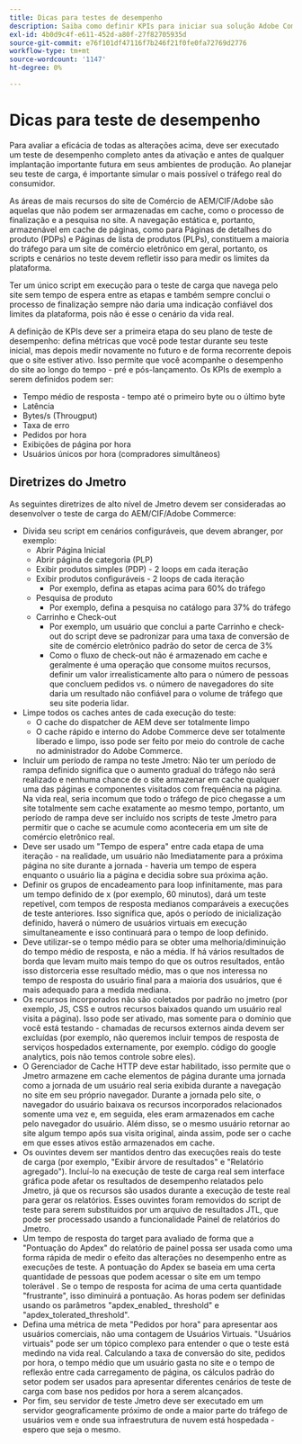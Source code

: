 ```yaml
---
title: Dicas para testes de desempenho
description: Saiba como definir KPIs para iniciar sua solução Adobe Commerce e Adobe Experience Manager.
exl-id: 4b0d9c4f-e611-452d-a80f-27f82705935d
source-git-commit: e76f101df47116f7b246f21f0fe0fa72769d2776
workflow-type: tm+mt
source-wordcount: '1147'
ht-degree: 0%

---
```


# Dicas para teste de desempenho

Para avaliar a eficácia de todas as alterações acima, deve ser executado um teste de desempenho completo antes da ativação e antes de qualquer implantação importante futura em seus ambientes de produção. Ao planejar seu teste de carga, é importante simular o mais possível o tráfego real do consumidor.

As áreas de mais recursos do site de Comércio de AEM/CIF/Adobe são aquelas que não podem ser armazenadas em cache, como o processo de finalização e a pesquisa no site. A navegação estática e, portanto, armazenável em cache de páginas, como para Páginas de detalhes do produto (PDPs) e Páginas de lista de produtos (PLPs), constituem a maioria do tráfego para um site de comércio eletrônico em geral, portanto, os scripts e cenários no teste devem refletir isso para medir os limites da plataforma.

Ter um único script em execução para o teste de carga que navega pelo site sem tempo de espera entre as etapas e também sempre conclui o processo de finalização sempre não daria uma indicação confiável dos limites da plataforma, pois não é esse o cenário da vida real.

A definição de KPIs deve ser a primeira etapa do seu plano de teste de desempenho: defina métricas que você pode testar durante seu teste inicial, mas depois medir novamente no futuro e de forma recorrente depois que o site estiver ativo. Isso permite que você acompanhe o desempenho do site ao longo do tempo - pré e pós-lançamento. Os KPIs de exemplo a serem definidos podem ser:

- Tempo médio de resposta - tempo até o primeiro byte ou o último byte
- Latência
- Bytes/s (Througput)
- Taxa de erro
- Pedidos por hora
- Exibições de página por hora
- Usuários únicos por hora (compradores simultâneos)

## Diretrizes do Jmetro

As seguintes diretrizes de alto nível de Jmetro devem ser consideradas ao desenvolver o teste de carga do AEM/CIF/Adobe Commerce:

- Divida seu script em cenários configuráveis, que devem abranger, por exemplo:
   - Abrir Página Inicial
   - Abrir página de categoria (PLP)
   - Exibir produtos simples (PDP) - 2 loops em cada iteração
   - Exibir produtos configuráveis - 2 loops de cada iteração
      - Por exemplo, defina as etapas acima para 60% do tráfego
   - Pesquisa de produto
      - Por exemplo, defina a pesquisa no catálogo para 37% do tráfego
   - Carrinho e Check-out
      - Por exemplo, um usuário que conclui a parte Carrinho e check-out do script deve se padronizar para uma taxa de conversão de site de comércio eletrônico padrão do setor de cerca de 3%
      - Como o fluxo de check-out não é armazenado em cache e geralmente é uma operação que consome muitos recursos, definir um valor irrealisticamente alto para o número de pessoas que concluem pedidos vs. o número de navegadores do site daria um resultado não confiável para o volume de tráfego que seu site poderia lidar.
- Limpe todos os caches antes de cada execução do teste:
   - O cache do dispatcher de AEM deve ser totalmente limpo
   - O cache rápido e interno do Adobe Commerce deve ser totalmente liberado e limpo, isso pode ser feito por meio do controle de cache no administrador do Adobe Commerce.
- Incluir um período de rampa no teste Jmetro: Não ter um período de rampa definido significa que o aumento gradual do tráfego não será realizado e nenhuma chance de o site armazenar em cache qualquer uma das páginas e componentes visitados com frequência na página. Na vida real, seria incomum que todo o tráfego de pico chegasse a um site totalmente sem cache exatamente ao mesmo tempo, portanto, um período de rampa deve ser incluído nos scripts de teste Jmetro para permitir que o cache se acumule como aconteceria em um site de comércio eletrônico real.
- Deve ser usado um &quot;Tempo de espera&quot; entre cada etapa de uma iteração - na realidade, um usuário não
Imediatamente para a próxima página no site durante a jornada - haveria um tempo de espera enquanto o usuário lia a página e decidia sobre sua próxima ação.
- Definir os grupos de encadeamento para loop infinitamente, mas para um tempo definido de x (por exemplo, 60 minutos), dará um teste repetível, com tempos de resposta medianos comparáveis a execuções de teste anteriores. Isso significa que, após o período de inicialização definido, haverá o número de usuários virtuais em execução simultaneamente e isso continuará para o tempo de loop definido.
- Deve utilizar-se o tempo médio para se obter uma melhoria/diminuição do tempo médio de resposta, e não a média. If
há vários resultados de borda que levam muito mais tempo do que os outros resultados, então isso distorceria esse resultado médio, mas o que nos interessa no tempo de resposta do usuário final para a maioria dos usuários, que é mais adequado para a medida mediana.
- Os recursos incorporados não são coletados por padrão no jmetro (por exemplo, JS, CSS e outros recursos baixados quando um usuário real visita a página). Isso pode ser ativado, mas somente para o domínio que você está testando - chamadas de recursos externos ainda devem ser excluídas (por exemplo, não queremos incluir tempos de resposta de serviços hospedados externamente, por exemplo. código do google analytics, pois não temos controle sobre eles).
- O Gerenciador de Cache HTTP deve estar habilitado, isso permite que o Jmetro armazene em cache elementos de página durante uma jornada como
a jornada de um usuário real seria exibida durante a navegação no site em seu próprio navegador. Durante a jornada pelo site, o navegador do usuário baixava os recursos incorporados relacionados somente uma vez e, em seguida, eles eram armazenados em cache pelo navegador do usuário. Além disso, se o mesmo usuário retornar ao site algum tempo após sua visita original, ainda assim, pode ser o cache em que esses ativos estão armazenados em cache.
- Os ouvintes devem ser mantidos dentro das execuções reais do teste de carga (por exemplo, &quot;Exibir árvore de resultados&quot; e &quot;Relatório agregado&quot;). Incluí-lo na execução de teste de carga real sem interface gráfica pode afetar os resultados de desempenho relatados pelo Jmetro, já que os recursos são usados durante a execução de teste real para gerar os relatórios. Esses ouvintes foram removidos do script de teste para serem substituídos por um arquivo de resultados JTL, que pode ser processado usando a funcionalidade Painel de relatórios do Jmetro.
- Um tempo de resposta do target para avaliado de forma que a &quot;Pontuação do Apdex&quot; do relatório de painel possa ser usada como uma forma rápida de medir o efeito das alterações no desempenho entre as execuções de teste. A pontuação do Apdex se baseia em uma certa quantidade de pessoas que podem acessar o site em um tempo tolerável . Se o tempo de resposta for acima de uma certa quantidade &quot;frustrante&quot;, isso diminuirá a pontuação. As horas podem ser definidas usando os parâmetros &quot;apdex_enabled_ threshold&quot; e &quot;apdex_tolerated_threshold&quot;.
- Defina uma métrica de meta &quot;Pedidos por hora&quot; para apresentar aos usuários comerciais, não uma contagem de Usuários Virtuais. &quot;Usuários virtuais&quot; pode ser um tópico complexo para entender o que o teste está medindo na vida real. Calculando a taxa de conversão do site, pedidos por hora, o tempo médio que um usuário gasta no site e o tempo de reflexão entre cada carregamento de página, os cálculos padrão do setor podem ser usados para apresentar diferentes cenários de teste de carga com base nos pedidos por hora a serem alcançados.
- Por fim, seu servidor de teste Jmetro deve ser executado em um servidor geograficamente próximo de onde a maior parte do tráfego de usuários vem e onde sua infraestrutura de nuvem está hospedada - espero que seja o mesmo.
